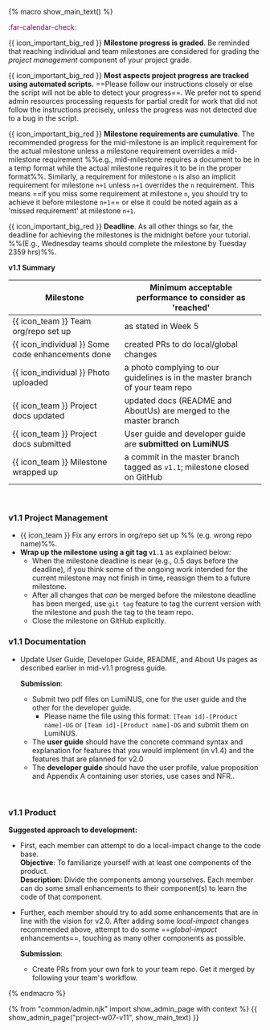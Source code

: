 {% macro show_main_text() %}
<div id="main">

<div id="title">

</div>
<div id="body"> 



<p class="lead" style="color: purple"><md>:far-calendar-check: <include src="project-timeline.md#v11-overview" inline /></md></p>



{{ icon_important_big_red }} **Milestone progress is graded**. Be reminded that reaching individual and team milestones are considered for <trigger trigger="click" for="modal:v11-projectMgtGrading">grading the _project management_ component</trigger> of your project grade.

{{ icon_important_big_red }} **Most aspects project progress are tracked using automated scripts.** ==Please follow our instructions closely or else the script will not be able to detect your progress==. We prefer not to spend admin resources processing requests for partial credit for work that did not follow the instructions precisely, unless the progress was not detected due to a bug in the script.

{{ icon_important_big_red }} **Milestone requirements are cumulative**. The recommended progress for the mid-milestone is an implicit requirement for the actual milestone unless a milestone requirement overrides a mid-milestone requirement %%e.g., mid-milestone requires a document to be in a temp format while the actual milestone requires it to be in the proper format%%. Similarly, a requirement for milestone `n` is also an implicit requirement for milestone `n+1` unless `n+1` overrides the `n` requirement. This means ==if you miss some requirement at milestone `n`, you should try to achieve it before milestone `n+1`== or else it could be noted again as a 'missed requirement' at milestone `n+1`.

{{ icon_important_big_red }} **Deadline**. As all other things so far, the deadline for achieving the milestones is the midnight before your tutorial. %%(E.g., Wednesday teams should complete the milestone by Tuesday 2359 hrs)%%.

**v1.1 Summary**

Milestone | Minimum acceptable performance to consider as 'reached'
--------- | -------------------------------------------------------
{{ icon_team }} Team org/repo set up | as stated in <trigger trigger="click" for="modal:v10setup-v10">Week 5</trigger>
{{ icon_individual }} Some code enhancements done | created PRs to do local/global changes
{{ icon_individual }} Photo uploaded | a photo complying to <trigger trigger="click" for="modal:v11-photo">our guidelines</trigger> is in the master branch of your team repo
{{ icon_team }} Project docs updated | updated docs (README and AboutUs) are merged to the master branch
{{ icon_team }} Project docs submitted | User guide and developer guide are **submitted on LumiNUS**
{{ icon_team }} Milestone wrapped up | a commit in the master branch tagged as `v1.1`; milestone closed on GitHub


<modal large title="Admin {{ icon_embedding }} Project: v1.0 - Setup" id="modal:v10setup-v10">
  <include src="project-w05-v10.md#project_setup"/>
</modal>

<modal large title="Admin {{ icon_embedding }} Project Assessment → Project Management" id="modal:v11-projectMgtGrading">
  <include src="project-assessment.md#project-management-grading"/>
</modal>

<modal large title="Admin {{ icon_embedding }} Choosing a profile photo" id="modal:v11-photo">
  <include src="project-deliverables.md#profile-photo"/>
</modal>

<br>

<div id="documentation">

### v1.1 Project Management

* {{ icon_team }} Fix any errors in org/repo set up %%&nbsp;(e.g. wrong repo name)%%.
* **Wrap up the milestone using a git tag `v1.1`** as explained below:
  * When the milestone deadline is near (e.g., 0.5 days before the deadline), if you think some of the ongoing work intended for the current milestone may not finish in time, reassign them to a future milestone.
  * After all changes that _can_ be merged before the milestone deadline has been merged, use `git tag` feature to tag the current version with the milestone and push the tag to the team repo.
  * Close the milestone on GitHub explicitly.


### v1.1 Documentation

* Update User Guide, Developer Guide, README, and About Us pages as described earlier in <trigger trigger="click" for="modal:v11docs-midv11">mid-v1.1 progress guide</trigger>.

  **Submission**:
    * Submit two pdf files on LumiNUS, one for the user guide and the other for the developer guide.
      * Please name the file using this format: `[Team id]-[Product name]-UG` or `[Team id]-[Product name]-DG` and submit them on LumiNUS.
    * The **user guide** should have the concrete command syntax and explanation for features that you would implement (in v1.4) and the features that are planned for v2.0
    * The **developer guide** should have the <trigger trigger="click" for="modal:v10docs-v10">user profile, value proposition and Appendix A containing user stories, use cases and NFR.</trigger>.

<modal large title="Admin {{ icon_embedding }} Project: mid-v1.1" id="modal:v11docs-midv11">
  <include src="project-w06-mid-v11.md#documentation"/>
</modal>

<modal large title="Admin {{ icon_embedding }} Project: Phase 2" id="modal:v10docs-v10">
  <include src="project-w05-v10.md#project_phase2"/>
</modal>

</div>
<div id="product">

### v1.1 Product

**Suggested approach to development:**

* First, each member can attempt to do a <tooltip content="a change impacting only one component">local-impact</tooltip> change to the code base. <br>
  **Objective**: To familiarize yourself with at least one <tooltip content="components as stated in the [Developer Guide: Architecture]">components</tooltip> of the product. <br>
  **Description**: Divide the components among yourselves. Each member can do some small enhancements to their component(s) to learn the code of that component.

* Further, each member should try to add some enhancements that are in line with the vision for v2.0. After adding some _local-impact_ changes recommended above, attempt to do some ==<tooltip content="should go beyond the component you are in charge of">_global-impact_</tooltip> enhancements==, touching as many other components as possible.

  **Submission**:
    * Create PRs from your own fork to your team repo. Get it merged by following your team's workflow.
    
</div>

<!--

 Refer to the AddressBook-Level4 Developer Guide has [some guidance on how to implement a new feature end-to-end](https://nus{{ module | lower }}-{{ semester | lower }}.github.io/addressbook-level4/DeveloperGuide.html#GetStartedProgramming-RemarkCommand).
 
  <include src="project-w06-mid-v11.md#body"/>project_setup
-->

</div>
</div>
{% endmacro %}

{% from "common/admin.njk" import show_admin_page with context %}
{{ show_admin_page("project-w07-v11", show_main_text) }}
